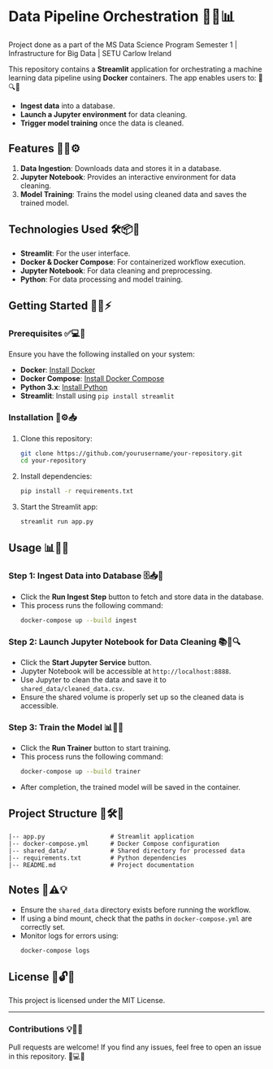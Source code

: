 # Data Pipeline Orchestration 🚀🔧📊
Project done as a part of the MS Data Science Program Semester 1 | Infrastructure for Big Data | SETU Carlow Ireland



This repository contains a **Streamlit** application for orchestrating a machine learning data pipeline using **Docker** containers. The app enables users to: 🎯🔍💡

- **Ingest data** into a database.
- **Launch a Jupyter environment** for data cleaning.
- **Trigger model training** once the data is cleaned.

## Features 🚀📌⚙️

1. **Data Ingestion**: Downloads data and stores it in a database.
2. **Jupyter Notebook**: Provides an interactive environment for data cleaning.
3. **Model Training**: Trains the model using cleaned data and saves the trained model.

## Technologies Used 🛠️📦📡

- **Streamlit**: For the user interface.
- **Docker & Docker Compose**: For containerized workflow execution.
- **Jupyter Notebook**: For data cleaning and preprocessing.
- **Python**: For data processing and model training.

## Getting Started 🚀🔧⚡

### Prerequisites ✅💻📌

Ensure you have the following installed on your system:

- **Docker**: [Install Docker](https://docs.docker.com/get-docker/)
- **Docker Compose**: [Install Docker Compose](https://docs.docker.com/compose/install/)
- **Python 3.x**: [Install Python](https://www.python.org/downloads/)
- **Streamlit**: Install using `pip install streamlit`

### Installation 📂⚙️📥

1. Clone this repository:
   ```bash
   git clone https://github.com/yourusername/your-repository.git
   cd your-repository
   ```
2. Install dependencies:
   ```bash
   pip install -r requirements.txt
   ```
3. Start the Streamlit app:
   ```bash
   streamlit run app.py
   ```

## Usage 📊🎯🚀

### Step 1: Ingest Data into Database 🗄️📥🔄

- Click the **Run Ingest Step** button to fetch and store data in the database.
- This process runs the following command:
  ```bash
  docker-compose up --build ingest
  ```

### Step 2: Launch Jupyter Notebook for Data Cleaning 📚📝🔍

- Click the **Start Jupyter Service** button.
- Jupyter Notebook will be accessible at `http://localhost:8888`.
- Use Jupyter to clean the data and save it to `shared_data/cleaned_data.csv`.
- Ensure the shared volume is properly set up so the cleaned data is accessible.

### Step 3: Train the Model 📊🧠🎯

- Click the **Run Trainer** button to start training.
- This process runs the following command:
  ```bash
  docker-compose up --build trainer
  ```
- After completion, the trained model will be saved in the container.

## Project Structure 📂🛠️📝

```
|-- app.py                  # Streamlit application
|-- docker-compose.yml      # Docker Compose configuration
|-- shared_data/            # Shared directory for processed data
|-- requirements.txt        # Python dependencies
|-- README.md               # Project documentation
```

## Notes 📝⚠️💡

- Ensure the `shared_data` directory exists before running the workflow.
- If using a bind mount, check that the paths in `docker-compose.yml` are correctly set.
- Monitor logs for errors using:
  ```bash
  docker-compose logs
  ```

## License 📜🔓✅

This project is licensed under the MIT License.

---

### Contributions 💡🤝🚀

Pull requests are welcome! If you find any issues, feel free to open an issue in this repository. 🚀💻📌

